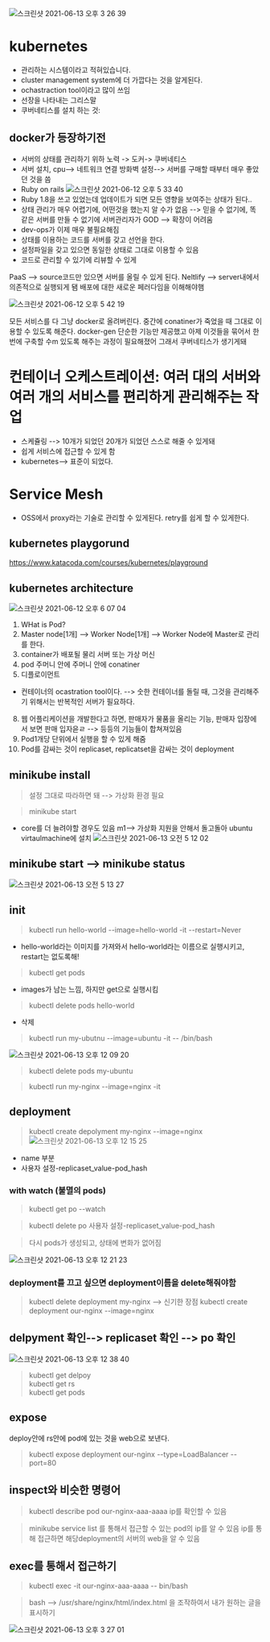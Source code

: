 ![스크린샷 2021-06-13 오후 3 26 39](https://user-images.githubusercontent.com/67637935/121797536-c1c5fb80-cc5b-11eb-8718-77bc6f3188d2.png)
# kubernetes
* 관리하는 시스템이라고 적혀있습니다.
* cluster management system에 더 가깝다는 것을 알게된다.
* ochastraction tool이라고 많이 쓰임
* 선장을 나타내는 그리스말 
* 쿠버네티스를 설치 하는 것:
## docker가 등장하기전
* 서버의 상태를 관리하기 위하 노력 -> 도커-> 쿠버네티스
* 서버 설치, cpu--> 네트워크 연결 방화벽 설정--> 서버를 구매할 때부터 매우 좋았던 것을 씀
* Ruby on rails
![스크린샷 2021-06-12 오후 5 33 40](https://user-images.githubusercontent.com/67637935/121770458-54a35f00-cba4-11eb-8d9d-0c86c30f1d47.png)
* Ruby 1.8을 쓰고 있었는데 업데이트가 되면 모든 영향을 보여주는 상태가 된다..
* 상태 관리가 매우 어렵기에, 어떤것을 했는지 알 수가 없음 --> 믿을 수 없기에, 똑같은 서버를 만들 수 없기에 서버관리자가 GOD --> 확장이 어려움
* dev-ops가 이제 매우 불필요해짐
* 상태를 이용하는 코드를 서버를 갖고 선언을 한다.
* 설정파일을 갖고 있으면 동일한 상태로 그대로 이용할 수 있음
* 코드로 관리할 수 있기에 리뷰할 수 있게

PaaS --> source코드만 있으면 서버를 올릴 수 있게 된다.
Neltlify --> server내에서 의존적으로 실행되게 됌
배포에 대한 새로운 페러다임을 이해해야햄

![스크린샷 2021-06-12 오후 5 42 19](https://user-images.githubusercontent.com/67637935/121770656-8963e600-cba5-11eb-804c-43530a599686.png)

모든 서비스를 다 그냥 docker로 올려버린다.
중간에 conatiner가 죽었을 때 그대로 이용할 수 있도록 해준다.
docker-gen 단순한 기능만 제공했고 아제 이것들을 묶어서 한번에 구축할 수m 있도록 해주는 과정이 필요해졌어
그래서 쿠버네티스가 생기게돼

# 컨테이너 오케스트레이션: 여러 대의 서버와 여러 개의 서비스를 편리하게 관리해주는 작업
* 스케쥴링 --> 10개가 되었던 20개가 되었던 스스로 해줄 수 있게돼
* 쉽게 서비스에 접근할 수 있게 함
* kubernetes--> 표준이 되었다.
# Service Mesh
* OSS에서 proxy라는 기술로 관리할 수 있게된다. retry를 쉽게 할 수 있게한다.

## kubernetes playgorund
https://www.katacoda.com/courses/kubernetes/playground


## kubernetes architecture

![스크린샷 2021-06-12 오후 6 07 04](https://user-images.githubusercontent.com/67637935/121771214-ff1d8100-cba8-11eb-9b94-29dab82dc92e.png)

1. WHat is Pod?
2. Master node[1개] --> Worker Node[1개] --> Worker Node에 Master로 관리를 한다.  
3. container가 배포될 물리 서버 또는 가상 머신 
4. pod 주머니 안에 주머니 안에 conatiner
5. 디플로이먼트
  * 컨테이너의 ocastration tool이다. --> 숫한 컨테이너를 돌릴 때, 그것을 관리해주기 위해서는 반복적인 서버가 필요하다.
8. 웹 어플리케이션을 개발한다고 하면, 판매자가 물품을 올리는 기능, 판매자 입장에서 보면 판매 입자읃ㄹ --> 등등의 기능들이 합쳐져있음
9. Pod1개당 단위에서 실행을 할 수 있게 해줌
10. Pod를 감싸는 것이 replicaset, replicatset을 감싸는 것이 deployment

## minikube install
> 설정 그대로 따라하면 돼 --> 가상화 환경 필요

> minikube start 
* core를 더 늘려야할 경우도 있음 m1--> 가상화 지원을 안해서 돌고돌아 ubuntu virtaulmachine에 설치
![스크린샷 2021-06-13 오전 5 12 02](https://user-images.githubusercontent.com/67637935/121788148-e4c5c080-cc05-11eb-9651-c500d1dbce48.png)


## minikube start --> minikube status
![스크린샷 2021-06-13 오전 5 13 27](https://user-images.githubusercontent.com/67637935/121788164-18084f80-cc06-11eb-9afa-46067316dfa6.png)


## init
> kubectl run hello-world --image=hello-world -it --restart=Never
* hello-world라는 이미지를 가져와서 hello-world라는 이름으로 실행시키고, restart는 없도록해!
> kubectl get pods
* images가 남는 느낌, 하지만 get으로 실행시킴
> kubectl delete pods hello-world
* 삭제

> kubectl run my-ubutnu --image=ubuntu -it -- /bin/bash

![스크린샷 2021-06-13 오후 12 09 20](https://user-images.githubusercontent.com/67637935/121794061-325f1f00-cc40-11eb-8c1c-212ff25d3e22.png)

> kubectl delete pods my-ubuntu

> kubectl run my-nginx --image=nginx -it

## deployment
> kubectl create depolyment my-nginx --image=nginx  
![스크린샷 2021-06-13 오후 12 15 25](https://user-images.githubusercontent.com/67637935/121794146-0b551d00-cc41-11eb-8638-bd8dc620ece7.png)
* name 부분 
* 사용자 설정-replicaset_value-pod_hash
### with watch (불멸의 pods)
> kubectl get po --watch

> kubectl delete po 사용자 설정-replicaset_value-pod_hash

> 다시 pods가 생성되고, 상태에 변화가 없어짐

![스크린샷 2021-06-13 오후 12 21 23](https://user-images.githubusercontent.com/67637935/121794331-31c78800-cc42-11eb-8358-72b39ae1d2b0.png)

### deployment를 끄고 싶으면 deployment이름을 delete해줘야함
> kubectl delete deployment my-nginx
--> 신기한 장점 
> kubectl create deployment our-nginx --image=nginx

## delpyment 확인--> replicaset 확인 --> po 확인
![스크린샷 2021-06-13 오후 12 38 40](https://user-images.githubusercontent.com/67637935/121794567-4b69cf00-cc44-11eb-8273-5f69dbe12aac.png)
> kubectl get delpoy  
> kubectl get rs  
> kubectl get pods  


## expose
deploy안에 rs안에 pod에 있는 것을 web으로 보낸다.
> kubectl expose deployment our-nginx --type=LoadBalancer --port=80

## inspect와 비슷한 명령어
> kubectl describe pod our-nginx-aaa-aaaa
ip를 확인할 수 있음

> minikube service list 
를 통해서 접근할 수 있는 pod의 ip를 알 수 있음
> ip를 통해 접근하면 해당deployment의 서버의 web을 알 수 있음


## exec를 통해서 접근하기
> kubectl exec -it our-nginx-aaa-aaaa -- bin/bash

> bash --> /usr/share/nginx/html/index.html 을 조작하여서 내가 원하는 글을 표시하기

![스크린샷 2021-06-13 오후 3 27 01](https://user-images.githubusercontent.com/67637935/121797541-d1454480-cc5b-11eb-82e7-5557624f4d61.png)


